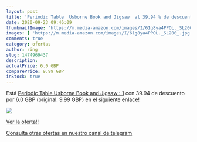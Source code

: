 ```yaml
---
layout: post
title: 'Periodic Table  Usborne Book and Jigsaw  al 39.94 % de descuento'
date: 2020-09-23 09:46:09
thumbnailImage: 'https://m.media-amazon.com/images/I/61g8ya4PPOL._SL200_.jpg'
images: [ 'https://m.media-amazon.com/images/I/61g8ya4PPOL._SL200_.jpg' ]
comments: true
category: ofertas
author: ring
slug: 1474969437
description:
actualPrice: 6.0 GBP
comparePrice: 9.99 GBP
inStock: true
---
```


Está [Periodic Table  Usborne Book and Jigsaw : 1](https://www.amazon.com/dp/1474969437/?tag=redken08-20) con 39.94 de descuento por 6.0 GBP (original: 9.99 GBP) en el siguiente enlace!

[![](https://m.media-amazon.com/images/I/61g8ya4PPOL._SL200_.jpg)](https://www.amazon.com/dp/1474969437/?tag=redken08-20)

[Ver la oferta!!](https://www.amazon.com/dp/1474969437/?tag=redken08-20)

[Consulta otras ofertas en nuestro canal de telegram](https://t.me/s/ofertas25)
